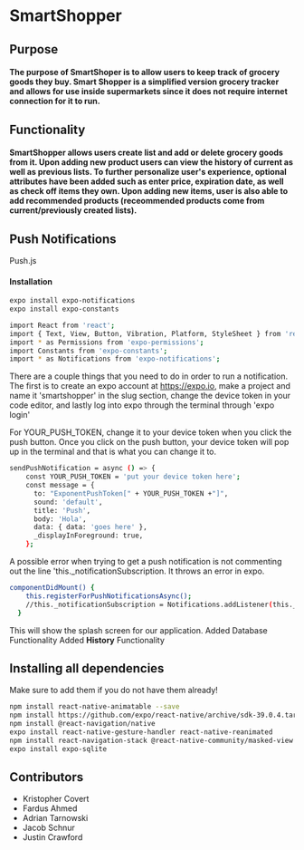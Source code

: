 # SmartShopper

## Purpose
#### The purpose of SmartShoper is to allow users to keep track of grocery goods they buy. Smart Shopper is a simplified version grocery tracker and allows for use inside supermarkets since it does not require internet connection for it to run.

## Functionality
#### SmartShopper allows users create list and add or delete grocery goods from it. Upon adding new product users can view the history of current as well as previous lists. To further personalize user's experience, optional attributes have been added such as enter price, expiration date, as well as check off items they own. Upon adding new items, user is also able to add recommended products (receommended products come from current/previously created lists).


## Push Notifications

Push.js

#### Installation
``` bash
expo install expo-notifications
expo install expo-constants
```

``` bash
import React from 'react';
import { Text, View, Button, Vibration, Platform, StyleSheet } from 'react-native';
import * as Permissions from 'expo-permissions';
import Constants from 'expo-constants';
import * as Notifications from 'expo-notifications';
```

There are a couple things that you need to do in order to run a notification. The first is to create an expo account at https://expo.io, make a project and name it 'smartshopper' in the slug section, change the device token in your code editor, and lastly log into expo through the terminal through 'expo login'

For YOUR_PUSH_TOKEN, change it to your device token when you click the push button. Once you click on the push button, your device token will pop up in the terminal and that is what you can change it to.
``` bash
sendPushNotification = async () => {
    const YOUR_PUSH_TOKEN = 'put your device token here';
    const message = {
      to: "ExponentPushToken[" + YOUR_PUSH_TOKEN +"]",
      sound: 'default',
      title: 'Push',
      body: 'Hola',
      data: { data: 'goes here' },
      _displayInForeground: true,
    };
```
A possible error when trying to get a push notification is not commenting out
the line 'this._notificationSubscription. It throws an error in expo.
``` bash
componentDidMount() {
    this.registerForPushNotificationsAsync();
    //this._notificationSubscription = Notifications.addListener(this._handleNotification);
  }
```

This will show the splash screen for our application.
Added Database Functionality
Added **History** Functionality

## Installing all dependencies 

Make sure to add them if you do not have them already!
``` bash
npm install react-native-animatable --save
npm install https://github.com/expo/react-native/archive/sdk-39.0.4.tar.gz
npm install @react-navigation/native
expo install react-native-gesture-handler react-native-reanimated
npm install react-navigation-stack @react-native-community/masked-view react-native-safe-area-context
expo install expo-sqlite
```
## Contributors
* Kristopher Covert
* Fardus Ahmed
* Adrian Tarnowski
* Jacob Schnur
* Justin Crawford
